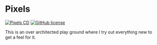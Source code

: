 # Pixels

[![Pixels CD](https://github.com/Sripadmanabans/Pixels/workflows/CD/badge.svg)](https://github.com/Sripadmanabans/Pixels/actions?query=branch%3Adevelop)
[![GitHub license](https://img.shields.io/badge/license-Apache%20License%202.0-blue.svg?style=flat)](https://www.apache.org/licenses/LICENSE-2.0)

This is an over architected play ground where I try out everything new to get a feel for it.